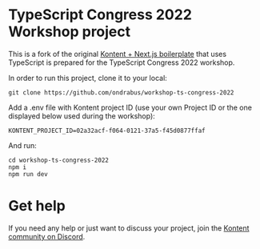# TypeScript Congress 2022 Workshop project

This is a fork of the original [Kontent + Next.js boilerplate](https://github.com/Kentico/kontent-boilerplate-next-js) that uses TypeScript is prepared for the TypeScript Congress 2022 workshop.

In order to run this project, clone it to your local:

```
git clone https://github.com/ondrabus/workshop-ts-congress-2022
```

Add a .env file with Kontent project ID (use your own Project ID or the one displayed below used during the workshop):

```
KONTENT_PROJECT_ID=02a32acf-f064-0121-37a5-f45d0877ffaf
```

And run:

```
cd workshop-ts-congress-2022
npm i
npm run dev
```

# Get help

If you need any help or just want to discuss your project, join the [Kontent community on Discord](https://bit.ly/kontent-discord).
